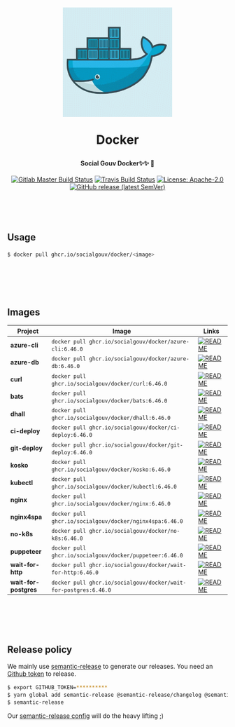 <h1 align="center">
  <img src="https://github.com/SocialGouv/docker/raw/master/.github/docker.gif" width="250"/>
  <p align="center">Docker</p>
  <p align="center" style="font-size: 0.5em">Social Gouv Docker✨✨ 🐋</p>
</h1>

<p align="center">
  <a href="https://gitlab.factory.social.gouv.fr/SocialGouv/docker/pipelines"><img src="https://gitlab.factory.social.gouv.fr/SocialGouv/docker/badges/master/pipeline.svg" alt="Gitlab Master Build Status"></a>
  <a href="https://travis-ci.com/SocialGouv/docker"><img src="https://travis-ci.com/SocialGouv/docker.svg?branch=master" alt="Travis Build Status"></a>
  <a href="https://opensource.org/licenses/Apache-2.0"><img src="https://img.shields.io/badge/License-Apache--2.0-yellow.svg" alt="License: Apache-2.0"></a>
  <a href="https://github.com/SocialGouv/docker/releases "><img alt="GitHub release (latest SemVer)" src="https://img.shields.io/github/v/release/SocialGouv/docker?sort=semver"></a>
</p>

<br>
<br>
<br>

## Usage

```sh
$ docker pull ghcr.io/socialgouv/docker/<image>
```

<br>
<br>
<br>
<br>

## Images

| Project               | Image                                                                  | Links                                                                                      |
| --------------------- | ---------------------------------------------------------------------- | ------------------------------------------------------------------------------------------ |
| **azure-cli**         | `docker pull ghcr.io/socialgouv/docker/azure-cli:6.46.0`         | [![README](https://img.shields.io/badge/README--green.svg)](./azure-cli/README.md)         |
| **azure-db**          | `docker pull ghcr.io/socialgouv/docker/azure-db:6.46.0`          | [![README](https://img.shields.io/badge/README--green.svg)](./azure-db/README.md)          |
| **curl**              | `docker pull ghcr.io/socialgouv/docker/curl:6.46.0`              | [![README](https://img.shields.io/badge/README--green.svg)](./curl/README.md)              |
| **bats**              | `docker pull ghcr.io/socialgouv/docker/bats:6.46.0`              | [![README](https://img.shields.io/badge/README--green.svg)](./bats/README.md)              |
| **dhall**             | `docker pull ghcr.io/socialgouv/docker/dhall:6.46.0`             | [![README](https://img.shields.io/badge/README--green.svg)](./dhall/README.md)             |
| **ci-deploy**         | `docker pull ghcr.io/socialgouv/docker/ci-deploy:6.46.0`         | [![README](https://img.shields.io/badge/README--green.svg)](./ci-deploy/README.md)         |
| **git-deploy**        | `docker pull ghcr.io/socialgouv/docker/git-deploy:6.46.0`        | [![README](https://img.shields.io/badge/README--green.svg)](./git-deploy/README.md)        |
| **kosko**             | `docker pull ghcr.io/socialgouv/docker/kosko:6.46.0`             | [![README](https://img.shields.io/badge/README--green.svg)](./kosko/README.md)             |
| **kubectl**           | `docker pull ghcr.io/socialgouv/docker/kubectl:6.46.0`           | [![README](https://img.shields.io/badge/README--green.svg)](./kubectl/README.md)           |
| **nginx**             | `docker pull ghcr.io/socialgouv/docker/nginx:6.46.0`             | [![README](https://img.shields.io/badge/README--green.svg)](./nginx/README.md)             |
| **nginx4spa**         | `docker pull ghcr.io/socialgouv/docker/nginx4spa:6.46.0`         | [![README](https://img.shields.io/badge/README--green.svg)](./nginx4spa/README.md)         |
| **no-k8s**            | `docker pull ghcr.io/socialgouv/docker/no-k8s:6.46.0`            | [![README](https://img.shields.io/badge/README--green.svg)](./no-k8s/README.md)            |
| **puppeteer**         | `docker pull ghcr.io/socialgouv/docker/puppeteer:6.46.0`         | [![README](https://img.shields.io/badge/README--green.svg)](./puppeteer/README.md)         |
| **wait-for-http**     | `docker pull ghcr.io/socialgouv/docker/wait-for-http:6.46.0`     | [![README](https://img.shields.io/badge/README--green.svg)](./wait-for-http/README.md)     |
| **wait-for-postgres** | `docker pull ghcr.io/socialgouv/docker/wait-for-postgres:6.46.0` | [![README](https://img.shields.io/badge/README--green.svg)](./wait-for-postgres/README.md) |

<br>
<br>
<br>
<br>

## Release policy

We mainly use [semantic-release](https://github.com/semantic-release/semantic-release) to generate our releases.
You need an [Github token](https://github.com/settings/tokens/new) to release.

```sh
$ export GITHUB_TOKEN=**********
$ yarn global add semantic-release @semantic-release/changelog @semantic-release/git
$ semantic-release
```

Our [semantic-release config](./.releaserc.yml) will do the heavy lifting ;)

